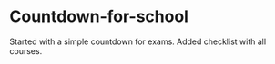 # Countdown-for-school
Started with a simple countdown for exams. Added checklist with all courses. 
